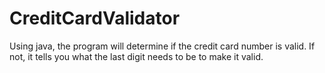 # CreditCardValidator
Using java, the program will determine if the credit card number is valid. If not, it tells you what the last digit needs to be to make it valid. 

